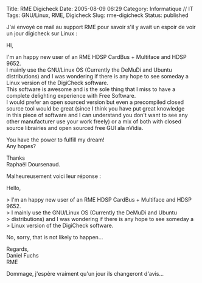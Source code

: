 Title: RME Digicheck
Date: 2005-08-09 06:29
Category: Informatique // IT
Tags: GNU/Linux, RME, Digicheck
Slug: rme-digicheck
Status: published

J'ai envoyé ce mail au support RME pour savoir s'il y avait un espoir de
voir un jour digicheck sur Linux :

Hi,

I'm an happy new user of an RME HDSP CardBus + Multiface and HDSP 9652.  
I mainly use the GNU/Linux OS (Currently the DeMuDi and Ubuntu  
distributions) and I was wondering if there is any hope to see someday
a  
Linux version of the DigiCheck software.  
This software is awesome and is the sole thing that I miss to have a  
complete delighting experience with Free Software.  
I would prefer an open sourced version but even a precompiled closed  
source tool would be great (since I think you have put great knowledge  
in this piece of software and I can understand you don't want to see
any  
other manufacturer use your work freely) or a mix of both with closed  
source librairies and open sourced free GUI ala nVidia.

You have the power to fulfill my dream!  
Any hopes?

Thanks  
Raphaël Doursenaud.

Malheureusement voici leur réponse :

Hello,

&gt; I'm an happy new user of an RME HDSP CardBus + Multiface and HDSP
9652.  
&gt; I mainly use the GNU/Linux OS (Currently the DeMuDi and Ubuntu  
&gt; distributions) and I was wondering if there is any hope to see
someday a  
&gt; Linux version of the DigiCheck software.

No, sorry, that is not likely to happen...

Regards,  
Daniel Fuchs  
RME

Dommage, j'espère vraiment qu'un jour ils changeront d'avis...
